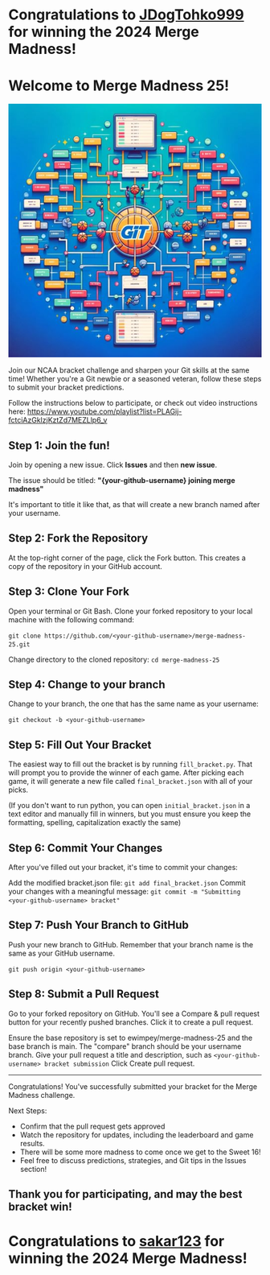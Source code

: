 # Congratulations to [JDogTohko999](https://github.com/JDogTohko999) for winning the 2024 Merge Madness! 

# Welcome to Merge Madness 25!
![Merge Madness](/helpers/merge-madness.jpg)

Join our NCAA bracket challenge and sharpen your Git skills at the same time! Whether you're a Git newbie or a seasoned veteran, follow these steps to submit your bracket predictions.

Follow the instructions below to participate, or check out video instructions here: https://www.youtube.com/playlist?list=PLAGij-fctciAzGklzjKztZd7MEZLlp6_v

## Step 1: Join the fun!
Join by opening a new issue. Click **Issues** and then **new issue**. 

The issue should be titled: **"{your-github-username} joining merge madness"**

It's important to title it like that, as that will create a new branch named after your username.

## Step 2: Fork the Repository
At the top-right corner of the page, click the Fork button. This creates a copy of the repository in your GitHub account.

## Step 3: Clone Your Fork
Open your terminal or Git Bash.
Clone your forked repository to your local machine with the following command:

```git clone https://github.com/<your-github-username>/merge-madness-25.git```

Change directory to the cloned repository:
```cd merge-madness-25```

## Step 4: Change to your branch
Change to your branch, the one that has the same name as your username:

```git checkout -b <your-github-username>```

## Step 5: Fill Out Your Bracket

The easiest way to fill out the bracket is by running `fill_bracket.py`.
That will prompt you to provide the winner of each game. 
After picking each game, it will generate a new file called `final_bracket.json` with all of your picks.

(If you don't want to run python, you can open `initial_bracket.json` in a text editor and manually fill in winners, but you must ensure you keep the formatting, spelling, capitalization exactly the same)

## Step 6: Commit Your Changes
After you've filled out your bracket, it's time to commit your changes:

Add the modified bracket.json file:
```git add final_bracket.json```
Commit your changes with a meaningful message:
```git commit -m "Submitting <your-github-username> bracket"```

## Step 7: Push Your Branch to GitHub
Push your new branch to GitHub. Remember that your branch name is the same as your GitHub username.

```git push origin <your-github-username>```

## Step 8: Submit a Pull Request
Go to your forked repository on GitHub.
You'll see a Compare & pull request button for your recently pushed branches. Click it to create a pull request.

Ensure the base repository is set to ewimpey/merge-madness-25 and the base branch is main. The "compare" branch should be your username branch.
Give your pull request a title and description, such as `<your-github-username> bracket submission`
Click Create pull request.

***
Congratulations! You've successfully submitted your bracket for the Merge Madness challenge.

Next Steps:
* Confirm that the pull request gets approved
* Watch the repository for updates, including the leaderboard and game results.
* There will be some more madness to come once we get to the Sweet 16! 
* Feel free to discuss predictions, strategies, and Git tips in the Issues section!

## Thank you for participating, and may the best bracket win!

# Congratulations to [sakar123](https://github.com/sakar123) for winning the 2024 Merge Madness! 
